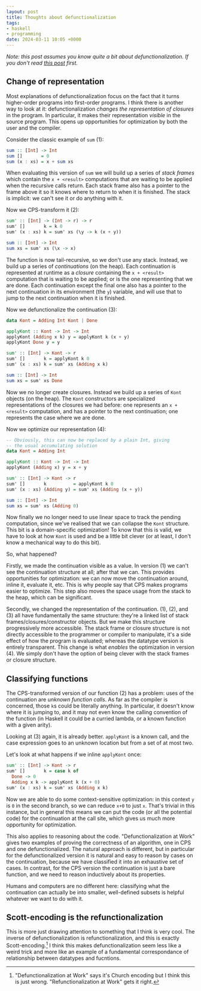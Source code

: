 ```yaml
---
layout: post
title: Thoughts about defunctionalization
tags:
- haskell
- programming
date: 2024-03-11 10:05 +0000
---
```

_Note: this post assumes you know quite a bit about defunctionalization. If you don't read [this post](https://www.pathsensitive.com/2019/07/the-best-refactoring-youve-never-heard.html) first._

<!-- more -->

## Change of representation

Most explanations of defunctionalization focus on the fact that it turns higher-order programs into first-order programs.
I think there is another way to look at it: defunctionalization _changes the representation of closures_ in the program.
In particular, it makes their representation _visible_ in the source program. 
This opens up opportunities for optimization by both the user and the compiler.

Consider the classic example of `sum` (1):

```haskell
sum :: [Int] -> Int
sum []       = 0
sum (x : xs) = x + sum xs
```

When evaluating this version of `sum` we will build up a series of _stack frames_ which contain the `x + <result>` computations that are waiting to be applied when the recursive calls return.
Each stack frame also has a pointer to the frame above it so it knows where to return to when it is finished.
The stack is implicit: we can't see it or do anything with it.

Now we CPS-transform it (2):

```haskell
sum' :: [Int] -> (Int -> r) -> r
sum' []       k = k 0
sum' (x : xs) k = sum' xs (\y -> k (x + y))

sum :: [Int] -> Int
sum xs = sum' xs (\x -> x)
```

The function is now tail-recursive, so we don't use any stack.
Instead, we build up a series of _continuations_ (on the heap).
Each continuation is represented at runtime as a _closure_ containing the `x + <result>` computation that is waiting to be applied; or is the one representing that we are done.
Each continuation except the final one also has a pointer to the next continuation in its environment (the `y`) variable, and will use that to jump to the next continuation when it is finished.

Now we defunctionalize the continuation (3):

```haskell
data Kont = Adding Int Kont | Done

applyKont :: Kont -> Int -> Int
applyKont (Adding x k) y = applyKont k (x + y)
applyKont Done y = y

sum' :: [Int] -> Kont -> r
sum' []       k = applyKont k 0
sum' (x : xs) k = sum' xs (Adding x k)

sum :: [Int] -> Int
sum xs = sum' xs Done
```

Now we no longer create closures.
Instead we build up a series of `Kont` objects (on the heap).
The `Kont` constructors are specialized representations of the closures we had before: one represents an `x + <result>` computation, and has a pointer to the next continuation; one represents the case where we are done.

Now we optimize our representation (4):

```haskell
-- Obviously, this can now be replaced by a plain Int, giving
-- the usual accumulating solution
data Kont = Adding Int 

applyKont :: Kont -> Int -> Int
applyKont (Adding x) y = x + y

sum' :: [Int] -> Kont -> r
sum' []       k          = applyKont k 0
sum' (x : xs) (Adding y) = sum' xs (Adding (x + y))

sum :: [Int] -> Int
sum xs = sum' xs (Adding 0)
```

Now finally we no longer need to use linear space to track the pending computation, since we've realised that we can collapse the `Kont` structure.
This bit is a domain-specific optimization! 
To know that this is valid, we have to look at how `Kont` is used and be a little bit clever (or at least, I don't know a mechanical way to do this bit).

So, what happened?

Firstly, we made the continuation visible as a value. 
In version (1) we can't see the continuation structure at all; after that we can. 
This provides opportunities for optimization: we can now move the continuation around, inline it, evaluate it, etc.
This is why people say that CPS makes programs easier to optimize.
This step also moves the space usage from the stack to the heap, which can be significant.

Secondly, we changed the representation of the continuation.
(1), (2), and (3) all have fundamentally the same structure: they're a linked list of stack frames/closures/constructor objects.
But we make this structure progressively more accessible. 
The stack frame or closure structure is not directly accessible to the programmer or compiler to manipulate, it's a side effect of how the program is evaluated; whereas the datatype version is entirely transparent.
This change is what _enables_ the optimization in version (4).
We simply don't have the option of being clever with the stack frames or closure structure.

## Classifying functions

The CPS-transformed version of our function (2) has a problem: uses of the continuation are _unknown function calls_.
As far as the compiler is concerned, those `k`s could be literally anything.
In particular, it doesn't know where it is jumping to, and it may not even know the calling convention of the function (in Haskell it could be a curried lambda, or a known function with a given arity).

Looking at (3) again, it is already better.
`applyKont` is a known call, and the case expression goes to an unknown location but from a set of at most two.

Let's look at what happens if we inline `applyKont` once:

```haskell
sum' :: [Int] -> Kont -> r
sum' []       k = case k of 
  Done -> 0
  Adding x k -> applyKont k (x + 0)
sum' (x : xs) k = sum' xs (Adding x k)
```

Now we are able to do some context-sensitive optimization: in this context `y` is `0` in the second branch, so we can reduce `x+0` to just `x`.
That's trivial in this instance, but in general this means we can put the code (or all the potential code) for the continuation at the call site, which gives us much more opportunity for optimization.

This also applies to reasoning about the code.
"Defunctionalization at Work" gives two examples of proving the correctness of an algorithm, one in CPS and one defunctionalized.
The natural approach is different, but in particular for the defunctionalized version it is natural and easy to reason by cases on the continuation, because we have classified it into an exhaustive set of cases.
In contrast, for the CPS version the continuation is just a bare function, and we need to reason inductively about its properties.

Humans and computers are no different here: classifying what the continuation can actually be into smaller, well-defined subsets is helpful whatever we want to do with it.

## Scott-encoding is the refunctionalization

This is more just drawing attention to something that I think is very cool.
The inverse of defunctionalization is refunctionalization, and this is exactly Scott-encoding.[^def-at-work]
I think this makes defunctionalization seem less like a weird trick and more like an example of a fundamental correspondance of relationship between datatypes and fucntions.

[^def-at-work]: "Defunctionalization at Work" says it's Church encoding but I think this is just wrong. "Refunctionalization at Work" gets it right.
